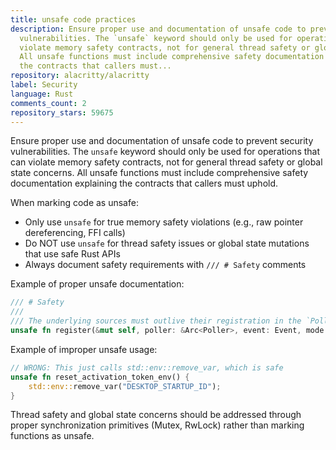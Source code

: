 ```yaml
---
title: unsafe code practices
description: Ensure proper use and documentation of unsafe code to prevent security
  vulnerabilities. The `unsafe` keyword should only be used for operations that can
  violate memory safety contracts, not for general thread safety or global state concerns.
  All unsafe functions must include comprehensive safety documentation explaining
  the contracts that callers must...
repository: alacritty/alacritty
label: Security
language: Rust
comments_count: 2
repository_stars: 59675
---
```


Ensure proper use and documentation of unsafe code to prevent security vulnerabilities. The `unsafe` keyword should only be used for operations that can violate memory safety contracts, not for general thread safety or global state concerns. All unsafe functions must include comprehensive safety documentation explaining the contracts that callers must uphold.

When marking code as unsafe:
- Only use `unsafe` for true memory safety violations (e.g., raw pointer dereferencing, FFI calls)
- Do NOT use `unsafe` for thread safety issues or global state mutations that use safe Rust APIs
- Always document safety requirements with `/// # Safety` comments

Example of proper unsafe documentation:
```rust
/// # Safety
///
/// The underlying sources must outlive their registration in the `Poller`.
unsafe fn register(&mut self, poller: &Arc<Poller>, event: Event, mode: PollMode) -> io::Result<()>;
```

Example of improper unsafe usage:
```rust
// WRONG: This just calls std::env::remove_var, which is safe
unsafe fn reset_activation_token_env() {
    std::env::remove_var("DESKTOP_STARTUP_ID");
}
```

Thread safety and global state concerns should be addressed through proper synchronization primitives (Mutex, RwLock) rather than marking functions as unsafe.